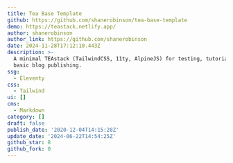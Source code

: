 ```yaml
---
title: Tea Base Template
github: https://github.com/shanerobinson/tea-base-template
demo: https://teastack.netlify.app/
author: shanerobinson
author_link: https://github.com/shanerobinson
date: 2024-11-28T17:12:10.443Z
description: >-
  A minimal TEAstack (TailwindCSS, 11ty, AlpineJS) for testing, tutorials, and
  basic blog publishing.
ssg:
  - Eleventy
css:
  - Tailwind
ui: []
cms:
  - Markdown
category: []
draft: false
publish_date: '2020-12-04T14:15:28Z'
update_date: '2024-06-22T14:54:25Z'
github_star: 8
github_fork: 0
---
```

